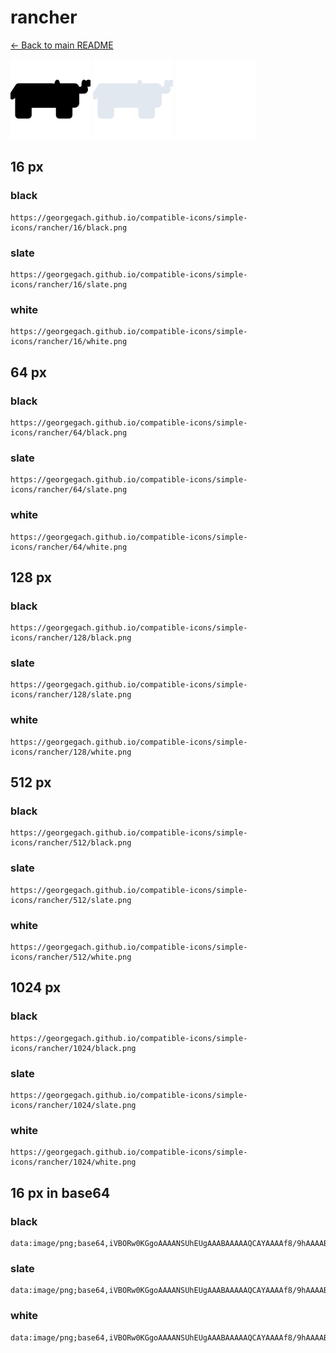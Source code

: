 # rancher

[← Back to main README](../../README.md)


<img src="./128/black.png" width="128" alt="rancher black icon" />
<img src="./128/slate.png" width="128" alt="rancher slate icon" />
<img src="./128/white.png" width="128" alt="rancher white icon" />

## 16 px

### black
```
https://georgegach.github.io/compatible-icons/simple-icons/rancher/16/black.png
```

### slate
```
https://georgegach.github.io/compatible-icons/simple-icons/rancher/16/slate.png
```

### white
```
https://georgegach.github.io/compatible-icons/simple-icons/rancher/16/white.png
```

## 64 px

### black
```
https://georgegach.github.io/compatible-icons/simple-icons/rancher/64/black.png
```

### slate
```
https://georgegach.github.io/compatible-icons/simple-icons/rancher/64/slate.png
```

### white
```
https://georgegach.github.io/compatible-icons/simple-icons/rancher/64/white.png
```

## 128 px

### black
```
https://georgegach.github.io/compatible-icons/simple-icons/rancher/128/black.png
```

### slate
```
https://georgegach.github.io/compatible-icons/simple-icons/rancher/128/slate.png
```

### white
```
https://georgegach.github.io/compatible-icons/simple-icons/rancher/128/white.png
```

## 512 px

### black
```
https://georgegach.github.io/compatible-icons/simple-icons/rancher/512/black.png
```

### slate
```
https://georgegach.github.io/compatible-icons/simple-icons/rancher/512/slate.png
```

### white
```
https://georgegach.github.io/compatible-icons/simple-icons/rancher/512/white.png
```

## 1024 px

### black
```
https://georgegach.github.io/compatible-icons/simple-icons/rancher/1024/black.png
```

### slate
```
https://georgegach.github.io/compatible-icons/simple-icons/rancher/1024/slate.png
```

### white
```
https://georgegach.github.io/compatible-icons/simple-icons/rancher/1024/white.png
```

## 16 px in base64

### black
```
data:image/png;base64,iVBORw0KGgoAAAANSUhEUgAAABAAAAAQCAYAAAAf8/9hAAAABmJLR0QA/wD/AP+gvaeTAAAAtUlEQVQ4je3PMUoDQRTG8d+ubmOlW1pY5gapPIG9h7DwBN4hB8gpvIaNkDakMEIEC4uEqIRF3BQ+YRh2cgH9YHgz33y893/8q4ra4rSQ6XGDaeItcYfrCmPc46jQoMEJNon3ghEeYB5TSucVW3wm3geecQXvETrUpEeX3B9/UWpc4KuAn+p7yDzO3h0W2GX+eWTPAn2SfrZYBdoalwODFgn+bU6wxVvUOibkevKzZoPZ0Cp/WXu+hjc8rRJ1mwAAAABJRU5ErkJggg==
```

### slate
```
data:image/png;base64,iVBORw0KGgoAAAANSUhEUgAAABAAAAAQCAYAAAAf8/9hAAAABmJLR0QA/wD/AP+gvaeTAAAA/ElEQVQ4je2QMU4CYRSEv9ldSLQAoQADBi2MFzDexDvoGbyD0dbe2HoKE0tLEwrFjSFrKFwpNC78Y6GiwSUeQKf88ua9mQf/EkCa5s1Q9UrZgI0l9oGTT9Zr1W/T4dNBiMKu7ob5jiKfG8WlJ+wKsIyUz1jwvfGWpMsEfGrTBZf7IRNMcaiDlj5y12RGinSUIHdBGdBe0PGdS8XshrjurTa2ASIVUQ88Wfilr1+EMp7MxX0V7iO9zLk7IkqABngQpuGwdIHg2Yr31tu1i+88zR77tjcBgsPxRqd5NluQrdXGrYd8JGtsO4onxeBHfHQjmARCpRonV7/V/Wt6A0zHY15Xb4emAAAAAElFTkSuQmCC
```

### white
```
data:image/png;base64,iVBORw0KGgoAAAANSUhEUgAAABAAAAAQCAYAAAAf8/9hAAAABmJLR0QA/wD/AP+gvaeTAAAAvUlEQVQ4je2Qu20CQRRFzwKbEAEhgUN34IgKyCmCgArogQKogjacWHJqbWAj2RIBAYiP0ApxCDyg0chrk+ObzLwzV+/dN/CvDEDtAK0Kj8AQmEbsAxgDg0x9AmZAvaJBDjSBdcS+gEfgGfXN37VQN+o+Yjt1rvZRt8H0l8ro/nKJUgMegOMN/3X6CTaSugQK4JDwbvC2gTkwub6oHfUzRFupvXSKWkTxR2mCDbAMZy1MSPXO95o58Fq1473qDPG1scGEjP5YAAAAAElFTkSuQmCC
```

